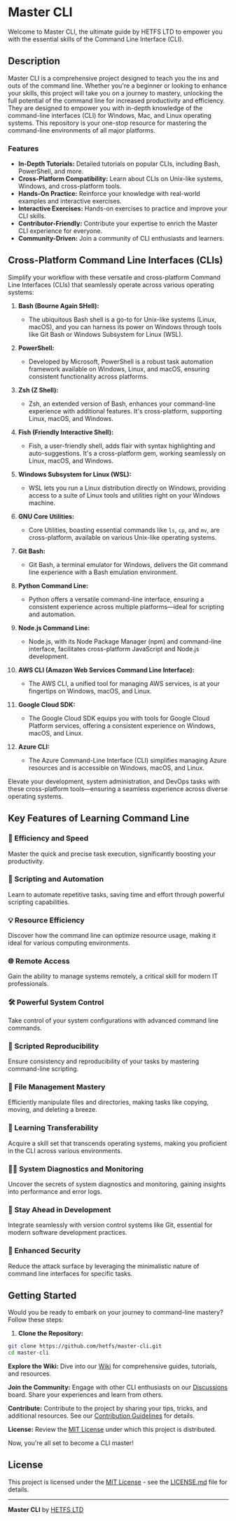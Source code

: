 # Master CLI
Welcome to Master CLI, the ultimate guide by HETFS LTD to empower you with the essential skills of the Command Line Interface (CLI).

## Description

Master CLI is a comprehensive project designed to teach you the ins and outs of the command line. Whether you're a beginner or looking to enhance your skills, this project will take you on a journey to mastery, unlocking the full potential of the command line for increased productivity and efficiency.
They are designed to empower you with in-depth knowledge of the command-line interfaces (CLI) for Windows, Mac, and Linux operating systems. This repository is your one-stop resource for mastering the command-line environments of all major platforms.

### Features

- **In-Depth Tutorials:** Detailed tutorials on popular CLIs, including Bash, PowerShell, and more.
- **Cross-Platform Compatibility:** Learn about CLIs on Unix-like systems, Windows, and cross-platform tools.
- **Hands-On Practice:** Reinforce your knowledge with real-world examples and interactive exercises.
- **Interactive Exercises:** Hands-on exercises to practice and improve your CLI skills.
- **Contributor-Friendly:** Contribute your expertise to enrich the Master CLI experience for everyone.
- **Community-Driven:** Join a community of CLI enthusiasts and learners.

## Cross-Platform Command Line Interfaces (CLIs)

Simplify your workflow with these versatile and cross-platform Command Line Interfaces (CLIs) that seamlessly operate across various operating systems:

1. **Bash (Bourne Again SHell):**
   - The ubiquitous Bash shell is a go-to for Unix-like systems (Linux, macOS), and you can harness its power on Windows through tools like Git Bash or Windows Subsystem for Linux (WSL).

2. **PowerShell:**
   - Developed by Microsoft, PowerShell is a robust task automation framework available on Windows, Linux, and macOS, ensuring consistent functionality across platforms.

3. **Zsh (Z Shell):**
   - Zsh, an extended version of Bash, enhances your command-line experience with additional features. It's cross-platform, supporting Linux, macOS, and Windows.

4. **Fish (Friendly Interactive Shell):**
   - Fish, a user-friendly shell, adds flair with syntax highlighting and auto-suggestions. It's a cross-platform gem, working seamlessly on Linux, macOS, and Windows.

5. **Windows Subsystem for Linux (WSL):**
   - WSL lets you run a Linux distribution directly on Windows, providing access to a suite of Linux tools and utilities right on your Windows machine.

6. **GNU Core Utilities:**
   - Core Utilities, boasting essential commands like `ls`, `cp`, and `mv`, are cross-platform, available on various Unix-like operating systems.

7. **Git Bash:**
   - Git Bash, a terminal emulator for Windows, delivers the Git command line experience with a Bash emulation environment.

8. **Python Command Line:**
   - Python offers a versatile command-line interface, ensuring a consistent experience across multiple platforms—ideal for scripting and automation.

9. **Node.js Command Line:**
   - Node.js, with its Node Package Manager (npm) and command-line interface, facilitates cross-platform JavaScript and Node.js development.

10. **AWS CLI (Amazon Web Services Command Line Interface):**
    - The AWS CLI, a unified tool for managing AWS services, is at your fingertips on Windows, macOS, and Linux.

11. **Google Cloud SDK:**
    - The Google Cloud SDK equips you with tools for Google Cloud Platform services, offering a consistent experience on Windows, macOS, and Linux.

12. **Azure CLI:**
    - The Azure Command-Line Interface (CLI) simplifies managing Azure resources and is accessible on Windows, macOS, and Linux.

Elevate your development, system administration, and DevOps tasks with these cross-platform tools—ensuring a seamless experience across diverse operating systems.

## Key Features of Learning Command Line

### 🚀 Efficiency and Speed

Master the quick and precise task execution, significantly boosting your productivity.

### 🤖 Scripting and Automation

Learn to automate repetitive tasks, saving time and effort through powerful scripting capabilities.

### 💡 Resource Efficiency

Discover how the command line can optimize resource usage, making it ideal for various computing environments.

### 🌐 Remote Access

Gain the ability to manage systems remotely, a critical skill for modern IT professionals.

### 🛠 Powerful System Control

Take control of your system configurations with advanced command line commands.

### 🔄 Scripted Reproducibility

Ensure consistency and reproducibility of your tasks by mastering command-line scripting.

### 📂 File Management Mastery

Efficiently manipulate files and directories, making tasks like copying, moving, and deleting a breeze.

### 🔄 Learning Transferability

Acquire a skill set that transcends operating systems, making you proficient in the CLI across various environments.

### 🕵️‍♂️ System Diagnostics and Monitoring

Uncover the secrets of system diagnostics and monitoring, gaining insights into performance and error logs.

### 🚀 Stay Ahead in Development

Integrate seamlessly with version control systems like Git, essential for modern software development practices.

### 🔐 Enhanced Security

Reduce the attack surface by leveraging the minimalistic nature of command line interfaces for specific tasks.

## Getting Started

Would you be ready to embark on your journey to command-line mastery? Follow these steps:

1. **Clone the Repository:**
  
  ```bash
  git clone https://github.com/hetfs/master-cli.git
  cd master-cli
  ```
  

**Explore the Wiki:**
Dive into our [Wiki](wiki-link) for comprehensive guides, tutorials, and resources.

**Join the Community:**
Engage with other CLI enthusiasts on our [Discussions](discussions-link) board. Share your experiences and learn from others.

**Contribute:**
Contribute to the project by sharing your tips, tricks, and additional resources. See our [Contribution Guidelines](contribution-link) for details.

**License:**
Review the [MIT License](LICENSE.md) under which this project is distributed.

Now, you're all set to become a CLI master!

## License

This project is licensed under the [MIT License](LICENSE.md) - see the [LICENSE.md](LICENSE.md) file for details.

---

**Master CLI** by [HETFS LTD](https://github.com/hetfs)

